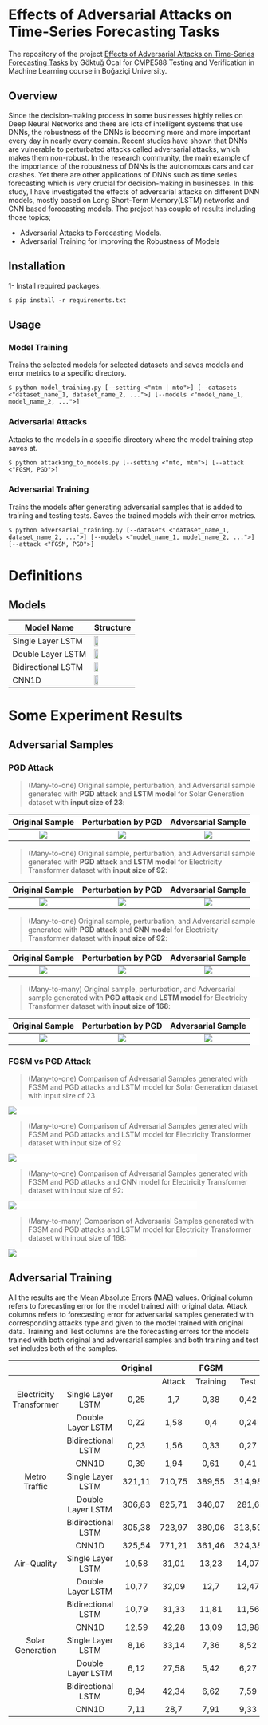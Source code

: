 # Effects of Adversarial Attacks on Time-Series Forecasting Tasks

The repository of the project [Effects of Adversarial Attacks on Time-Series Forecasting Tasks](https://github.com/GoktugOcal/time-series-adversarial-attacks) by Göktuğ Öcal for CMPE588 Testing and Verification in Machine Learning course in Boğaziçi University.

## Overview
Since the decision-making process in some businesses highly relies on Deep Neural Networks and there are lots of intelligent systems that use DNNs, the robustness of the DNNs is becoming more and more important every day in nearly every domain. Recent studies have shown that DNNs are vulnerable to perturbated attacks called adversarial attacks, which makes them non-robust. In the research community, the main example of the importance of the robustness of DNNs is the autonomous cars and car crashes. Yet there are other applications of DNNs such as time series forecasting which is very crucial for decision-making in businesses. In this study, I have investigated the effects of adversarial attacks on different DNN models, mostly based on Long Short-Term Memory(LSTM) networks and CNN based forecasting models. The project has couple of results including those topics;

- Adversarial Attacks to Forecasting Models.
- Adversarial Training for Improving the Robustness of Models

## Installation

1- Install required packages.

```shell
$ pip install -r requirements.txt
```
<!-- 
2- Download datasets.
```shell
$ pip download_data.py
```
-->
## Usage

### Model Training

Trains the selected models for selected datasets and saves models and error metrics to a specific directory.

```shell
$ python model_training.py [--setting <"mtm | mto">] [--datasets <"dataset_name_1, dataset_name_2, ...">] [--models <"model_name_1, model_name_2, ...">]
```

### Adversarial Attacks

Attacks to the models in a specific directory where the model training step saves at.

```shell
$ python attacking_to_models.py [--setting <"mto, mtm">] [--attack <"FGSM, PGD">]
```

### Adversarial Training

Trains the models after generating adversarial samples that is added to training and testing tests. Saves the trained models with their error metrics.

```shell
$ python adversarial_training.py [--datasets <"dataset_name_1, dataset_name_2, ...">] [--models <"model_name_1, model_name_2, ...">] [--attack <"FGSM, PGD">]
```

# Definitions

## Models

| Model Name           | Structure    |
|----------------------|--------------|
| Single Layer LSTM    | <img src="https://github.com/GoktugOcal/time-series-adversarial-attacks/blob/main/paper/images/single-layer-lstm.jpg?raw=true" width=33%>   |
| Double Layer LSTM    | <img src="https://github.com/GoktugOcal/time-series-adversarial-attacks/blob/main/paper/images/double-layer-lstm.jpg?raw=true" width=33%>   |
| Bidirectional LSTM   | <img src="https://github.com/GoktugOcal/time-series-adversarial-attacks/blob/main/paper/images/bdlstm.jpg?raw=true" width=33%>              |
| CNN1D                | <img src="https://github.com/GoktugOcal/time-series-adversarial-attacks/blob/main/paper/images/1dcnn.jpg?raw=true" width=33%>               |

# Some Experiment Results

## Adversarial Samples

### PGD Attack

> (Many-to-one) Original sample, perturbation, and Adversarial sample generated with **PGD attack** and **LSTM model** for Solar Generation dataset with **input size of 23**:

<div style="background-color:white; color:black">

Original Sample                        |  Perturbation by PGD                        |  Adversarial Sample  |
:-------------------------------------:|:-------------------------------------------:|:--:|
![](https://github.com/GoktugOcal/time-series-adversarial-attacks/blob/main/paper/images/adv/original-24.png?raw=true)  |  ![](https://github.com/GoktugOcal/time-series-adversarial-attacks/blob/main/paper/images/adv/perturbation-24.png?raw=true)  |   ![](https://github.com/GoktugOcal/time-series-adversarial-attacks/blob/main/paper/images/adv/adversarial-sample-24.png?raw=true)  |

</div>


> (Many-to-one) Original sample, perturbation, and Adversarial sample generated with **PGD attack** and **LSTM model** for Electricity Transformer dataset with **input size of 92**:

<div style="background-color:white; color:black">

Original Sample                        |  Perturbation by PGD                        |  Adversarial Sample  |
:-------------------------------------:|:-------------------------------------------:|:--:|
![](https://github.com/GoktugOcal/time-series-adversarial-attacks/blob/main/paper/images/adv/original-92.png?raw=true)  |  ![](https://github.com/GoktugOcal/time-series-adversarial-attacks/blob/main/paper/images/adv/perturbation-92.png?raw=true)  |   ![](https://github.com/GoktugOcal/time-series-adversarial-attacks/blob/main/paper/images/adv/adversarial-sample-92.png?raw=true)  |

</div>

> (Many-to-one) Original sample, perturbation, and Adversarial sample generated with **PGD attack** and **CNN model** for Electricity Transformer dataset with **input size of 92**:

<div style="background-color:white; color:black">

Original Sample                        |  Perturbation by PGD                        |  Adversarial Sample  |
:-------------------------------------:|:-------------------------------------------:|:--:|
![](https://github.com/GoktugOcal/time-series-adversarial-attacks/blob/main/paper/images/adv/original-24-cnn.png?raw=true)  |  ![](https://github.com/GoktugOcal/time-series-adversarial-attacks/blob/main/paper/images/adv/perturbation-24-cnn.png?raw=true)  |   ![](https://github.com/GoktugOcal/time-series-adversarial-attacks/blob/main/paper/images/adv/adversarial-sample-24-cnn.png?raw=true)  |

</div>

> (Many-to-many) Original sample, perturbation, and Adversarial sample generated with **PGD attack** and **LSTM model** for Electricity Transformer dataset with **input size of 168**:

<div style="background-color:white; color:black">

Original Sample                        |  Perturbation by PGD                        |  Adversarial Sample  |
:-------------------------------------:|:-------------------------------------------:|:--:|
![](https://github.com/GoktugOcal/time-series-adversarial-attacks/blob/main/paper/images/adv/mtm_original_24.png?raw=true)  |  ![](https://github.com/GoktugOcal/time-series-adversarial-attacks/blob/main/paper/images/adv/mtm_perturbation_24.png?raw=true)  |   ![](https://github.com/GoktugOcal/time-series-adversarial-attacks/blob/main/paper/images/adv/mtm_adversarial_sample_24.png?raw=true)  |

</div>

### FGSM vs PGD Attack

> (Many-to-one) Comparison of Adversarial Samples generated with FGSM and PGD attacks and LSTM model for Solar Generation dataset with input size of 23

<div style="background-color:white; color:black; width:75%">

![](https://github.com/GoktugOcal/time-series-adversarial-attacks/blob/main/paper/images/adv/fgsm-vs-pgd-24.png?raw=true)

</div>

> (Many-to-one) Comparison of Adversarial Samples generated with FGSM and PGD attacks and LSTM model for Electricity Transformer dataset with input size of 92

<div style="background-color:white; color:black; width:75%">

![](https://github.com/GoktugOcal/time-series-adversarial-attacks/blob/main/paper/images/adv/fgsm-vs-pgd-92.png?raw=true)

</div>

> (Many-to-one) Comparison of Adversarial Samples generated with FGSM and PGD attacks and CNN model for Electricity Transformer dataset with input size of 92:

<div style="background-color:white; color:black; width:75%">

![](https://github.com/GoktugOcal/time-series-adversarial-attacks/blob/main/paper/images/adv/fgsm-vs-pgd-92-cnn.png?raw=true)

</div>

> (Many-to-many) Comparison of Adversarial Samples generated with FGSM and PGD attacks and LSTM model for Electricity Transformer dataset with input size of 168:

<div style="background-color:white; color:black; width:75%">

![](https://github.com/GoktugOcal/time-series-adversarial-attacks/blob/main/paper/images/adv/mtm_fgsm_vs_pgd_168.png?raw=true)

</div>


## Adversarial Training

All the results are the Mean Absolute Errors (MAE) values. Original column refers to forecasting error for the model trained with original data. Attack columns refers to forecasting error for adversarial samples generated with corresponding attacks type and given to the model trained with original data. Training and Test columns are the forecasting errors for the models trained with both original and adversarial samples and both training and test set includes both of the samples.


|                         |                    | Original |        |   FGSM   |        |        |   PGD    |        |
|:-----------------------:|:------------------:|:--------:|:------:|:--------:|:------:|:------:|:--------:|:------:|
|                         |                    |          | Attack | Training |  Test  | Attack | Training |  Test  |
| Electricity Transformer |  Single Layer LSTM |   0,25   |   1,7  |   0,38   |  0,42  |  1,32  |   0,39   |  0,34  |
|                         |  Double Layer LSTM |   0,22   |  1,58  |    0,4   |  0,24  |  1,38  |   0,47   |  0,38  |
|                         | Bidirectional LSTM |   0,23   |  1,56  |   0,33   |  0,27  |  1,32  |   0,44   |   0,4  |
|                         |        CNN1D       |   0,39   |  1,94  |   0,61   |  0,41  |  2,34  |   0,61   |  0,37  |
|      Metro Traffic      |  Single Layer LSTM |  321,11  | 710,75 |  389,55  | 314,98 | 684,65 |  416,73  |  373,3 |
|                         |  Double Layer LSTM |  306,83  | 825,71 |  346,07  |  281,6 | 805,16 |   351,6  | 304,21 |
|                         | Bidirectional LSTM |  305,38  | 723,97 |  380,06  | 313,59 | 697,62 |   370,6  | 311,65 |
|                         |        CNN1D       |  325,54  | 771,21 |  361,46  | 324,38 | 801,82 |  356,77  | 317,47 |
|       Air-Quality       |  Single Layer LSTM |   10,58  |  31,01 |   13,23  |  14,07 |  27,41 |   13,02  |  13,59 |
|                         |  Double Layer LSTM |   10,77  |  32,09 |   12,7   |  12,47 |  25,83 |   12,6   |  13,26 |
|                         | Bidirectional LSTM |   10,79  |  31,33 |   11,81  |  11,56 |  24,48 |   12,28  |  12,69 |
|                         |        CNN1D       |   12,59  |  42,28 |   13,09  |  13,98 |  36,91 |   11,86  |  12,41 |
|     Solar Generation    |  Single Layer LSTM |   8,16   |  33,14 |   7,36   |  8,52  |  32,54 |   7,66   |  9,88  |
|                         |  Double Layer LSTM |   6,12   |  27,58 |   5,42   |  6,27  |  28,08 |   5,61   |  6,66  |
|                         | Bidirectional LSTM |   8,94   |  42,34 |   6,62   |  7,59  |  39,5  |   7,48   |  9,26  |
|                         |        CNN1D       |   7,11   |  28,7  |   7,91   |  9,33  |  28,05 |   6,71   |  7,93  |
